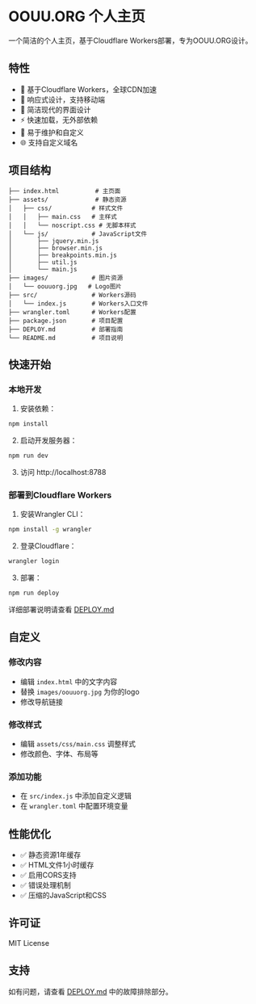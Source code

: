 # OOUU.ORG 个人主页

一个简洁的个人主页，基于Cloudflare Workers部署，专为OOUU.ORG设计。

## 特性

- 🚀 基于Cloudflare Workers，全球CDN加速
- 📱 响应式设计，支持移动端
- 🎨 简洁现代的界面设计
- ⚡ 快速加载，无外部依赖
- 🔧 易于维护和自定义
- 🌐 支持自定义域名

## 项目结构

```
├── index.html          # 主页面
├── assets/             # 静态资源
│   ├── css/           # 样式文件
│   │   ├── main.css   # 主样式
│   │   └── noscript.css # 无脚本样式
│   └── js/            # JavaScript文件
│       ├── jquery.min.js
│       ├── browser.min.js
│       ├── breakpoints.min.js
│       ├── util.js
│       └── main.js
├── images/            # 图片资源
│   └── oouuorg.jpg   # Logo图片
├── src/               # Workers源码
│   └── index.js       # Workers入口文件
├── wrangler.toml      # Workers配置
├── package.json       # 项目配置
├── DEPLOY.md          # 部署指南
└── README.md          # 项目说明
```

## 快速开始

### 本地开发

1. 安装依赖：
```bash
npm install
```

2. 启动开发服务器：
```bash
npm run dev
```

3. 访问 http://localhost:8788

### 部署到Cloudflare Workers

1. 安装Wrangler CLI：
```bash
npm install -g wrangler
```

2. 登录Cloudflare：
```bash
wrangler login
```

3. 部署：
```bash
npm run deploy
```

详细部署说明请查看 [DEPLOY.md](./DEPLOY.md)

## 自定义

### 修改内容
- 编辑 `index.html` 中的文字内容
- 替换 `images/oouuorg.jpg` 为你的logo
- 修改导航链接

### 修改样式
- 编辑 `assets/css/main.css` 调整样式
- 修改颜色、字体、布局等

### 添加功能
- 在 `src/index.js` 中添加自定义逻辑
- 在 `wrangler.toml` 中配置环境变量

## 性能优化

- ✅ 静态资源1年缓存
- ✅ HTML文件1小时缓存
- ✅ 启用CORS支持
- ✅ 错误处理机制
- ✅ 压缩的JavaScript和CSS

## 许可证

MIT License

## 支持

如有问题，请查看 [DEPLOY.md](./DEPLOY.md) 中的故障排除部分。
